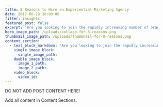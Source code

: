 ```yaml
---
title: 8 Reasons to Hire an Experiential Marketing Agency
date: 2017-06-28 10:00:00
filter: insights
featured_post: false
excerpt: 'Are you looking to join the rapidly increasing number of brands taking their marketing efforts to the streets? Are you holding back because you think you can save money by doing it in-house? Whether you need to convince yourself, your team or your boss, these 8 reasons will show you why you need to hire an experiential marketing agency for your next brand activation.'
hero_image_path: /uploads/collage-for-8-reasons.png
thumbnail_image_path: /uploads/thumbnail-for-8-reasons.png
content_section:
  - text_block_markdown: "Are you looking to join the rapidly increasing number of brands taking their marketing efforts to the streets? Are you holding back because you think you can save money by doing it in-house? Whether you need to convince yourself, your team or your boss, these 8 reasons will show you why you need to hire an experiential marketing agency for your next brand activation.\n\n**1. Retain Complete Control**\n\nYou define the agency’s role. An experiential marketing agency’s objective is to support you where you need it most. You have bigger things to focus on than tracking shipments, coordinating with activation sites or staff t-shirt sizes. An agency filters through the logistics so you focus on what's important.&nbsp;\n\n**2. Score the Cream of the Crop**\n\nAgencies have the experience and connections to land you the best marketing vehicles, displays and brand ambassadors across the U.S. Great experiential marketing agencies will have an extensive inventory and network of supplies, vendors and talent that are well-seasoned in the industry. They have relationships in place that will help score the best prices for your budget, saving you the hours it takes to figure out what the market value for your need even is.\n\n**3. A Tried & True Process**\n\nAny master of their craft tests their methods and adjusts to optimize success. The more years in the industry, the more opportunity there is to boil down a tried & true turnkey event production and management process. *You&nbsp;*don’t have years to master event logistics, so hire a seasoned veteran!\n\n**4. Permits, Parking, Police**\n\n3 things no event planner loves to deal with; 3 things an agency will endure just for you.\n\n**5. Reporting to Your Boss**\n\nThey want to know how many people showed up, how many samples were given out, how many posts to social media used your #hashtag, and all the other analytics needed to measure your return on investment (ROI). Tell an agency your key performance indicators and they’ll report the numbers!\n\n**6. It’s the Little Things**\n\nWhen you go to an agency that specializes in event logistics, you’re hiring experts of the event production industry: They know every ingredient, down to the fire extinguisher! Flowers, batteries, extension cords and dinner reservations for your team after the big launch are the small touches that make a difference.\n\n**7. Insurance**\n\nIce cream can melt, tents can fly away, tires can go flat. A $2 million liability insurance plan keeps you covered when life happens.\n\n**8. On Time & On Budget**\n\nYou’ll save both time and money when you outsource your brand activations. When your contract is signed, you have a team committed to keeping one eye on the calendar and the other on the bottom line. You’ll be notified of approaching deadlines and purchases will be made with your budget in mind.\n\nIn the end, you’re hiring experts to do expert work. As long as you hire an experiential marketing agency with a reputable list of clients, a diverse portfolio, and numbers that show results, you’ll be happy you avoided the headache and put your time and money in the hands of industry professionals.\n\n**Have an existing program you'd like an agency to manage or an idea for a new program? [Let's talk!&nbsp;](javascript:void(location.href='mailto:'+String.fromCharCode(115,97,108,101,115,64,101,118,101,110,116,110,101,116,117,115,97,46,99,111,109)+'?subject=8%20Reasons%20to%20Hire%20an%20Exp.%20Marketing%20Agency%3A%20I\\'d%20like%20to%20talk!'))**"
    single_image_block:
      single_image_path:
    double_image_block:
      image_1_path:
      image_2_path:
    video_block:
      video_id:
---
```



DO NOT ADD POST CONTENT HERE!

Add all content in Content Sections.